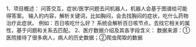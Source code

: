 1、项目概述：
   问答交互，症状/医学问题去问机器人，机器人会基于图谱给可能得答案。
   输入的内容，解析关键词，比如胸闷，会去找胸闷的症状，吃什么药物治疗此症状。
   例如：百日咳吃什么好？
        系统会解析百日咳节点，去找它相关的属性，基于问题和关系去匹配。
2、医疗数据介绍及其各字段含义：
   数据来源：①医院接待了很多病人，病人的历史数据；②爬虫爬取的数据
